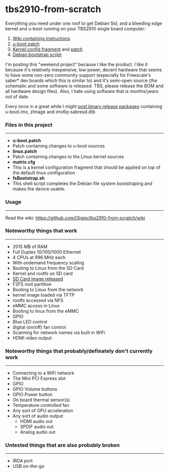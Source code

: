 tbs2910-from-scratch
===============

Everything you need under one roof to get Debian Sid, and a bleeding edge kernel and u-boot running on your TBS2910 single board computer:  
1. [Wiki containing instructions](https://github.com/l3iggs/tbs2910-from-scratch/wiki)  
2. [u-boot patch](https://raw.githubusercontent.com/l3iggs/tbs2910-from-scratch/master/u-boot.patch)   
3. [Kernel config fragment](https://raw.githubusercontent.com/l3iggs/tbs2910-from-scratch/master/matrix.cfg) and [patch](https://raw.githubusercontent.com/l3iggs/tbs2910-from-scratch/master/linux.patch)  
4. [Debian bootstrap script](https://raw.githubusercontent.com/l3iggs/tbs2910-from-scratch/master/fsBootstrap.sh)

I'm posting this "weekend project" because I like the product. I like it because it's relatively inexpensive, low power, decent hardware that seems to have some non-zero community support (especially for Freescale's saber* dev boards which this is similar to) and it's semi-open source (the schematic and some software is released. TBS, please release the BOM and all hardware design files). Also, I hate using software that is months/years out of date.

Every once in a great while I might [post binary release packages](https://github.com/l3iggs/tbs2910-from-scratch/releases) containing u-boot.imx, zImage and imx6q-sabresd.dtb  
### Files in this project
---
- **u-boot.patch**
 - Patch containing changes to u-boot sources
- **linux.patch**
 - Patch containing changes to the Linux kernel sources
- **matrix.cfg**
 - This is a kernel configuration fragment that should be applied on top of the default linux configuration
- **fsBootstrap.sh**
 - This shell script completes the Debian file system bootstraping and makes the device usable.

### Usage
---
Read the wiki: https://github.com/l3iggs/tbs2910-from-scratch/wiki

### Noteworthy things that work
---
- 2015 MB of RAM
- Full Duplex 10/100/1000 Ethernet
- 4 CPUs at 996 MHz each
 - With ondemand frequency scaling
- Booting to Linux from the SD Card
 - Kernel and rootfs on SD card
  - [SD Card image released](https://github.com/l3iggs/tbs2910-from-scratch/releases/tag/v0.3)
 - F2FS root partition
- Booting to Linux from the network
 - kernel image loaded via TFTP
 - rootfs accessed via NFS
- eMMC access in Linux
- Booting to linux from the eMMC
- GPIO
 - Blue LED control
 - digital (on/off) fan control
- Scanning for network names via built in WiFi
- HDMI video output

### Noteworthy things that probably/definately don't currently work
---
- Connecting to a WiFi network
- The Mini PCI Express slot
- GPIO
 - GPIO Volume buttons
 - GPIO Power button
- On board thermal sensor(s)
 - Temperature controlled fan
- Any sort of GPU acceleration
- Any sort of audio output
  - HDMI audio out
  - SPDIF audio out
  - Analog audio out

### Untested things that are also probably broken 
---
- IRDA port
- USB on-the-go
